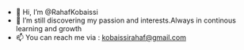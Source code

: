 - 👋 Hi, I’m @RahafKobaissi
- 👀 I’m still discovering my passion and interests.Always in continous learning and growth
- 📫 You can reach me via : kobaissirahaf@gmail.com

<!---
RahafKobaissi/RahafKobaissi is a ✨ special ✨ repository because its `README.md` (this file) appears on your GitHub profile.
You can click the Preview link to take a look at your changes.
--->
